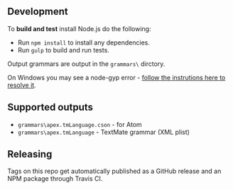## Development

To **build and test** install Node.js do the following:

* Run `npm install` to install any dependencies.
* Run `gulp` to build and run tests.

Output grammars are output in the `grammars\` dirctory.

On Windows you may see a node-gyp error - [follow the instrutions here to resolve it](https://github.com/nodejs/node-gyp/blob/master/README.md).

## Supported outputs

* `grammars\apex.tmLanguage.cson` - for Atom
* `grammars\apex.tmLanguage` - TextMate grammar (XML plist)


## Releasing

Tags on this repo get automatically published as a GitHub release and an NPM package through Travis CI.

